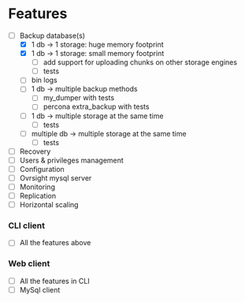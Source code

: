 # Features
- [ ] Backup database(s)
  - [x] 1 db -> 1 storage: huge memory footprint
  - [x] 1 db -> 1 storage: small memory footprint
    - [ ] add support for uploading chunks on other storage engines
    - [ ] tests
  - [ ] bin logs
  - [ ] 1 db -> multiple backup methods
    - [ ] my_dumper with tests
    - [ ] percona extra_backup with tests
  - [ ] 1 db -> multiple storage at the same time
    - [ ] tests
  - [ ] multiple db -> multiple storage at the same time
    - [ ] tests
- [ ] Recovery
- [ ] Users & privileges management
- [ ] Configuration
- [ ] Ovrsight mysql server <!-- Creating an ovrsight managed Mysql database server -->
- [ ] Monitoring
- [ ] Replication
- [ ] Horizontal scaling

### CLI client
- [ ] All the features above

### Web client
- [ ] All the features in CLI
- [ ] MySql client